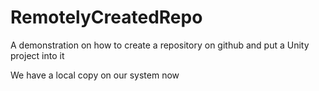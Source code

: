 # RemotelyCreatedRepo
A demonstration on how to create a repository on github and put a Unity project into it

We have a local copy on our system now
